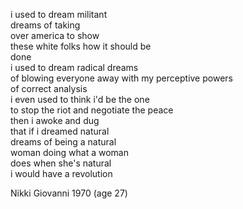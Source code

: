   
i used to dream militant  
dreams of taking  
over america to show  
these white folks how it should be  
done  
i used to dream radical dreams  
of blowing everyone away with my perceptive powers  
of correct analysis  
i even used to think i'd be the one  
to stop the riot and negotiate the peace  
then i awoke and dug  
that if i dreamed natural  
dreams of being a natural  
woman doing what a woman  
does when she's natural  
i would have a revolution  

  

Nikki Giovanni 1970
(age 27)